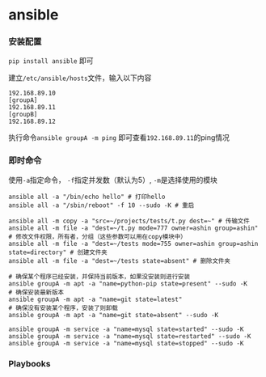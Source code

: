 # ansible

### 安装配置

`pip install ansible` 即可

建立`/etc/ansible/hosts`文件，输入以下内容

```shell
192.168.89.10
[groupA]
192.168.89.11
[groupB]
192.168.89.12
```

执行命令`ansible groupA -m ping` 即可查看`192.168.89.11`的ping情况

### 即时命令

使用`-a`指定命令， `-f`指定并发数（默认为5）, `-m`是选择使用的模块

```shell
ansible all -a "/bin/echo hello" # 打印hello
ansible all -a "/sbin/reboot" -f 10 --sudo -K # 重启

ansible all -m copy -a "src=~/projects/tests/t.py dest=~" # 传输文件
ansible all -m file -a "dest=~/t.py mode=777 owner=ashin group=ashin" # 修改文件权限，所有者，分组（这些参数可以用在copy模块中）
ansible all -m file -a "dest=~/tests mode=755 owner=ashin group=ashin state=directory" # 创建文件夹
ansible all -m file -a "dest=~/tests state=absent" # 删除文件夹

# 确保某个程序已经安装，并保持当前版本，如果没安装则进行安装
ansible groupA -m apt -a "name=python-pip state=present" --sudo -K
# 确保安装最新版本
ansible groupA -m apt -a "name=git state=latest"
# 确保没有安装某个程序，安装了则卸载
ansible groupA -m apt -a "name=git state=absent" --sudo -K

ansible groupA -m service -a "name=mysql state=started" --sudo -K
ansible groupA -m service -a "name=mysql state=restarted" --sudo -K
ansible groupA -m service -a "name=mysql state=stopped" --sudo -K
```

### Playbooks